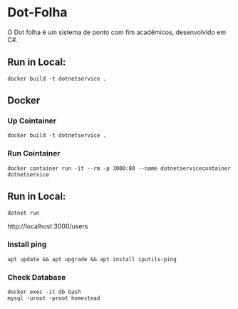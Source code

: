 # Dot-Folha
O Dot folha é um sistema de ponto com fim acadêmicos, desenvolvido em C#.

## Run in Local:
```shell
docker build -t dotnetservice .
```

## Docker 
### Up Cointainer
```shell
docker build -t dotnetservice .
```

### Run Cointainer
```shell
docker container run -it --rm -p 3000:80 --name dotnetservicecontainer dotnetservice
```


## Run in Local:
```shell
dotnet run
```  
http://localhost:3000/users


### Install ping
```shell
apt update && apt upgrade && apt install iputils-ping
```  

### Check Database
```shell
docker exec -it db bash
mysql -uroot -proot homestead
```  



